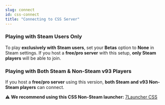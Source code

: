 ```yaml
---
slug: connect
id: css-connect
title: "Connecting to CSS Server"
---
```


### Playing with Steam Users Only  
To play **exclusively with Steam users**, set your **Betas** option to **None** in Steam settings.
If you host a **free/pro server** with this setup, **only Steam players** will be able to join.

### Playing with Both Steam & Non-Steam v93 Players  
If you host a **free/pro server** using this version, **both Steam and v93 Non-Steam players** can connect.

⚠️ **We recommend using this CSS Non-Steam launcher:**
[7Launcher CSS](https://7launcher.com/cs-source/?lang=en)
